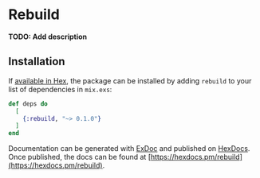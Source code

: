 # Rebuild

**TODO: Add description**

## Installation

If [available in Hex](https://hex.pm/docs/publish), the package can be installed
by adding `rebuild` to your list of dependencies in `mix.exs`:

```elixir
def deps do
  [
    {:rebuild, "~> 0.1.0"}
  ]
end
```

Documentation can be generated with [ExDoc](https://github.com/elixir-lang/ex_doc)
and published on [HexDocs](https://hexdocs.pm). Once published, the docs can
be found at [https://hexdocs.pm/rebuild](https://hexdocs.pm/rebuild).


